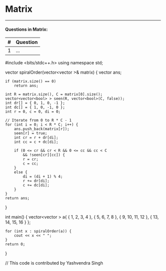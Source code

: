 # Matrix 
---
#### Questions in Matrix:
| # | Question |
|---|----------|
| 1 | ...      |


<!-- this is the code for spiral of matrix in c++ -->
#include <bits/stdc++.h>
using namespace std;

vector<int> spiralOrder(vector<vector<int> >& matrix)
{
	vector<int> ans;

	if (matrix.size() == 0)
		return ans;

	int R = matrix.size(), C = matrix[0].size();
	vector<vector<bool> > seen(R, vector<bool>(C, false));
	int dr[] = { 0, 1, 0, -1 };
	int dc[] = { 1, 0, -1, 0 };
	int r = 0, c = 0, di = 0;

	// Iterate from 0 to R * C - 1
	for (int i = 0; i < R * C; i++) {
		ans.push_back(matrix[r]);
		seen[r] = true;
		int cr = r + dr[di];
		int cc = c + dc[di];

		if (0 <= cr && cr < R && 0 <= cc && cc < C
			&& !seen[cr][cc]) {
			r = cr;
			c = cc;
		}
		else {
			di = (di + 1) % 4;
			r += dr[di];
			c += dc[di];
		}
	}
	return ans;
}


int main()
{
	vector<vector<int> > a{ { 1, 2, 3, 4 },
							{ 5, 6, 7, 8 },
							{ 9, 10, 11, 12 },
							{ 13, 14, 15, 16 } };

	for (int x : spiralOrder(a)) {
		cout << x << " ";
	}
	return 0;
}

// This code is contributed by Yashvendra Singh

